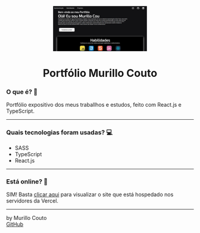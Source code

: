 <div align="center">
	<a href="(https://github.com/MurilloCouto/portfolioMurilloCouto)" target="_blank">
		<img src="portfolioImg.png" alt="IntroImage" width="50%"/>
	</a>
</div>

<div align="center">
	<h1>Portfólio Murillo Couto</h1>
</div>

### O que é? 🤔
Portfólio expositivo dos meus traballhos e estudos, feito com React.js e TypeScript.
<hr>

### Quais tecnologias foram usadas? 💻
- SASS
- TypeScript
- React.js
<hr>

### Está online? 📡
SIM! Basta [clicar aqui](https://murillocouto.vercel.app/) para visualizar o site que está hospedado nos servidores da Vercel.
<hr>

by Murillo Couto<br>
[GitHub](https://github.com/MurilloCouto)
